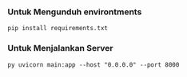### Untuk Mengunduh environtments
```
pip install requirements.txt
```

### Untuk Menjalankan Server
```
py uvicorn main:app --host "0.0.0.0" --port 8000
```

